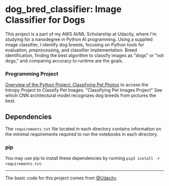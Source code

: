 # dog_bred_classifier: Image Classifier for Dogs

This project is a part of my AWS AI/ML Scholarship at Udacity, where I'm studying for a nanodegree in Python AI programming. Using a supplied image classifier, I identify dog breeds, focusing on Python tools for evaluation, preprocessing, and classifier implementation. Breed identification, finding the best algorithm to classify images as "dogs" or "not dogs," and comparing accuracy to runtime are the goals.

### Programming Project

[Overview of the Python Project: Classifying Pet Photos](https://github.com/udacity/AIPND-revision/tree/master) to access the Intropy Project to Classify Pet Images. "Classifying Pet Images Project"  See which CNN architectural model recognizes dog breeds from pictures the best.

## Dependencies

The `requirements.txt` file located in each directory contains information on the minimal requirements required to run the notebooks in each directory.

### pip

You may use pip to install these dependencies by running `pip3 install -r requirements.txt`.

---

The basic code for this project comes from [@Udacity](https://github.com/udacity).
